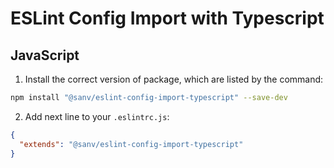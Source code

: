 # ESLint Config Import with Typescript

## JavaScript

1. Install the correct version of package, which are listed by the command:

```bash
npm install "@sanv/eslint-config-import-typescript" --save-dev
```

2. Add next line to your `.eslintrc.js`:

```json
{
  "extends": "@sanv/eslint-config-import-typescript"
}
```
